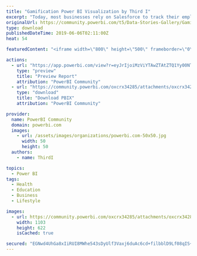 ```yaml
---
title: "Gamification Power BI Visualization by Third I"
excerpt: "Today, most businesses rely on Salesforce to track their employee activity, pipelines, and revenue. While they’re able to monitor their progress and"
originalUrl: https://community.powerbi.com/t5/Data-Stories-Gallery/Gamification-Power-BI-Visualization-by-Third-I/m-p/708390
type: download
publishedDateTime: 2019-06-06T02:11:00Z
heat: 54

featuredContent: "<iframe width=\"800\" height=\"500\" frameborder=\"0\" src=\"https://app.powerbi.com/view?r=eyJrIjoiMzViYTAwZTAtZTQ1Yy00NTc5LWJhODktZThmZDdhNzFlNmFmIiwidCI6ImExMTdlOGM2LWRhYTMtNDFlMi1iZDJhLTgyYzUwMmZlMzM4NCJ9\"></iframe>"

actions:
  - url: "https://app.powerbi.com/view?r=eyJrIjoiMzViYTAwZTAtZTQ1Yy00NTc5LWJhODktZThmZDdhNzFlNmFmIiwidCI6ImExMTdlOGM2LWRhYTMtNDFlMi1iZDJhLTgyYzUwMmZlMzM4NCJ9"
    type: "preview"
    title: "Preview Report"
    attribution: "PowerBI Community"
  - url: "https://community.powerbi.com/oxcrx34285/attachments/oxcrx34285/DataStoriesGallery/2655/2/Third%20I_%20Power%20BI%20Gamification%20Report%20.pbix"
    type: "download"
    title: "Download PBIX"
    attribution: "PowerBI Community"

provider:
  name: PowerBI Community
  domain: powerbi.com
  images:
    - url: /assets/images/organizations/powerbi.com-50x50.jpg
      width: 50
      height: 50
  authors:
    - name: ThirdI

topics:
  - Power BI
tags:
  - Health
  - Education
  - Business
  - Lifestyle

images:
  - url: https://community.powerbi.com/oxcrx34285/attachments/oxcrx34285/DataStoriesGallery/2655/1/Third%20I_Power%20BI_Gamification_Report_Thumbnail.PNG
    width: 1103
    height: 622
    isCached: true

secured: "EGNwd4UhGa8xIiRUI8MWhe543sDyUlf3Vaxj6duAc6cd+filbblD9Lf08qIS+mWSjiEmhM5/mj0T41jv8nsphdcwdO+2FTB88TYWRokg81NVGYtHOT8sbJmc/+s0iuZRXwmLbVjDSvgevWvOAb5xMqSFgK3AU0R3dkj+v2tSROZP0V/9lHonSDV/Uf/zu8lrVjqo5bIbG/KfUmI0y9+Zoihwx27k7hM39j1jb/6A6PS8sDj3PWz62uTvZ/1YT7/2TQoYOOBTtYHca8VlM4kgrT2kC2SZ7JPMPXOZ6osCApdn0gjG/aJQax29A6CsYHpEqdJLgYImKCwfcXTXS3qiYtfHLDz04Xcet3ZCScbULY89NISBDey7nVRAkNCdILSgHc28i78m9/p0em010RcUiDsiHisHLweCM8koH25wDSM=;0Tocm+hamtvKyqCSFuHKXA=="
---
```


